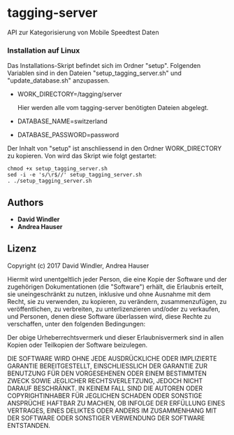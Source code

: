 # tagging-server

API zur Kategorisierung von Mobile Speedtest Daten


### Installation auf Linux

Das Installations-Skript befindet sich im Ordner "setup". Folgenden Variablen sind in den Dateien "setup_tagging_server.sh" 
und "update_database.sh" anzupassen.

* WORK_DIRECTORY=/tagging/server

  Hier werden alle vom tagging-server benötigten Dateien abgelegt.
* DATABASE_NAME=switzerland
* DATABASE_PASSWORD=password

Der Inhalt von "setup" ist anschliessend in den Ordner WORK_DIRECTORY zu kopieren. Von wird das Skript wie folgt gestartet:

```
chmod +x setup_tagging_server.sh
sed -i -e 's/\r$//' setup_tagging_server.sh
. ./setup_tagging_server.sh
```

## Authors

* **David Windler**
* **Andrea Hauser**


## Lizenz

Copyright (c) 2017 David Windler, Andrea Hauser

Hiermit wird unentgeltlich jeder Person, die eine Kopie der Software und der zugehörigen Dokumentationen (die "Software") erhält, 
die Erlaubnis erteilt, sie uneingeschränkt zu nutzen, inklusive und ohne Ausnahme mit dem Recht, sie zu verwenden, zu kopieren, 
zu verändern, zusammenzufügen, zu veröffentlichen, zu verbreiten, zu unterlizenzieren und/oder zu verkaufen, und Personen, 
denen diese Software überlassen wird, diese Rechte zu verschaffen, unter den folgenden Bedingungen:

Der obige Urheberrechtsvermerk und dieser Erlaubnisvermerk sind in allen Kopien oder Teilkopien der Software beizulegen.

DIE SOFTWARE WIRD OHNE JEDE AUSDRÜCKLICHE ODER IMPLIZIERTE GARANTIE BEREITGESTELLT, EINSCHLIESSLICH DER GARANTIE ZUR BENUTZUNG 
FÜR DEN VORGESEHENEN ODER EINEM BESTIMMTEN ZWECK SOWIE JEGLICHER RECHTSVERLETZUNG, JEDOCH NICHT DARAUF BESCHRÄNKT. IN KEINEM 
FALL SIND DIE AUTOREN ODER COPYRIGHTINHABER FÜR JEGLICHEN SCHADEN ODER SONSTIGE ANSPRÜCHE HAFTBAR ZU MACHEN, OB INFOLGE DER 
ERFÜLLUNG EINES VERTRAGES, EINES DELIKTES ODER ANDERS IM ZUSAMMENHANG MIT DER SOFTWARE ODER SONSTIGER VERWENDUNG DER SOFTWARE 
ENTSTANDEN.
